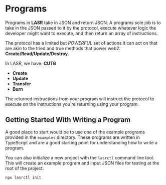 # Programs
Programs in **LASR** take in JSON and return JSON. A programs sole job is to
take in the JSON passed to it by the protocol, execute whatever logic the
developer might want to execute, and then return an array of instructions.

The protocol has a limited but _POWERFUL_ set of actions it can act on that are
akin to the tried and true methods that power web2: **Create/Read/Update/Destroy**.

In LASR, we have: **CUTB**

* **Create**
* **Update**
* **Transfer**
* **Burn**

The returned instructions from your program will instruct the protocol to execute on
the instructions you're returning using your program.

## Getting Started With Writing a Program
A good place to start would be to use one of the example programs provided in the
`examples` directory.  These programs are written in TypeScript and are a good starting
point for understanding how to write a program.

You can also initialize a new project with the `lasrctl` command line tool.  This will
create an example program and input JSON files for testing at the root of the project.

```bash
npx lasrctl init
```
